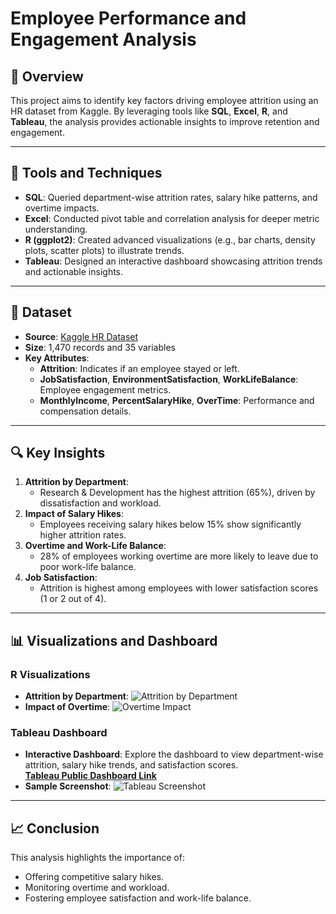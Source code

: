 # **Employee Performance and Engagement Analysis**

## 📝 Overview
This project aims to identify key factors driving employee attrition using an HR dataset from Kaggle. By leveraging tools like **SQL**, **Excel**, **R**, and **Tableau**, the analysis provides actionable insights to improve retention and engagement.

---

## 🔧 Tools and Techniques
- **SQL**: Queried department-wise attrition rates, salary hike patterns, and overtime impacts.
- **Excel**: Conducted pivot table and correlation analysis for deeper metric understanding.
- **R (ggplot2)**: Created advanced visualizations (e.g., bar charts, density plots, scatter plots) to illustrate trends.
- **Tableau**: Designed an interactive dashboard showcasing attrition trends and actionable insights.

---

## 📂 Dataset
- **Source**: [Kaggle HR Dataset]([https://www.kaggle.com](https://www.kaggle.com/datasets/patelprashant/employee-attrition/data))
- **Size**: 1,470 records and 35 variables
- **Key Attributes**:
  - **Attrition**: Indicates if an employee stayed or left.
  - **JobSatisfaction**, **EnvironmentSatisfaction**, **WorkLifeBalance**: Employee engagement metrics.
  - **MonthlyIncome**, **PercentSalaryHike**, **OverTime**: Performance and compensation details.

---

## 🔍 Key Insights
1. **Attrition by Department**:
   - Research & Development has the highest attrition (65%), driven by dissatisfaction and workload.
2. **Impact of Salary Hikes**:
   - Employees receiving salary hikes below 15% show significantly higher attrition rates.
3. **Overtime and Work-Life Balance**:
   - 28% of employees working overtime are more likely to leave due to poor work-life balance.
4. **Job Satisfaction**:
   - Attrition is highest among employees with lower satisfaction scores (1 or 2 out of 4).

---

## 📊 Visualizations and Dashboard

### R Visualizations
- **Attrition by Department**:
  ![Attrition by Department](path/to/r-visualization1.png)
- **Impact of Overtime**:
  ![Overtime Impact](path/to/r-visualization2.png)

### Tableau Dashboard
- **Interactive Dashboard**:
  Explore the dashboard to view department-wise attrition, salary hike trends, and satisfaction scores.  
  **[Tableau Public Dashboard Link](Insert-Tableau-Link-Here)**
- **Sample Screenshot**:
  ![Tableau Screenshot](path/to/tableau-dashboard.png)

---

## 📈 Conclusion
This analysis highlights the importance of:
- Offering competitive salary hikes.
- Monitoring overtime and workload.
- Fostering employee satisfaction and work-life balance.

